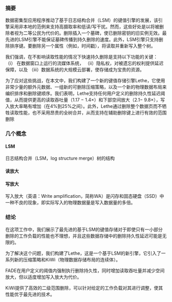 ### 摘要
数据密集型应用程序推动了基于日志结构合并（LSM）的键值引擎的发展，该引擎采用非本地的范例来支持高摄取率和低读/写干扰。然而，这些好处是以将被删除者视为二等公民为代价的。删除插入一个墓碑，使已删除密钥的旧实例无效。最先进的LSM引擎不能保证墓碑传播到持久删除的速度。此外，LSM引擎只支持删除排序键。要删除另一个属性（例如，时间戳），将读取并重新写入整个树。

我们强调，在不影响读取性能的情况下快速持久删除是支持以下功能的关键：
（i） 在数据窗口上运行的流媒体系统，
（ii）隐私权，对被遗忘的权利提供延迟保障，以及
（iii）数据系统的大规模云部署，使存储成为宝贵的资源。

为了应对这些挑战，在本文中，我们构建了一个新的键值存储引擎Lethe，它使用非常少量的额外元数据、一组新的可删除压缩策略，以及一个新的物理数据布局来编织排序和删除键顺序。我们表明，Lethe支持任何用户定义的删除持久性延迟阈值，从而提供更高的读取吞吐量（1.17 − 1.4×）和下部空间放大（2.1− 9.8×），写入放大率略有增加（在4%到25%之间）。此外，Lethe通过删除整个数据页而不牺牲读取性能，也不采用昂贵的全树合并，从而支持在辅助删除键上进行有效的范围删除


### 几个概念

#### LSM
日志结构合并（LSM，log structure merge）树的结构

#### 读放大


#### 写放大
写入放大（英语：Write amplification，简称WA）是闪存和固态硬盘（SSD）中一种不良的现象，即实际写入的物理数据量是写入数据量的多倍。

### 结论
在这项工作中，我们展示了最先进的基于LSM的键值存储对于即使只有一小部分删除的工作负载的性能也不理想，并且这些数据存储中的删除持久性延迟可能是无限的。

为了解决这个问题，我们构建了Lethe，这是一个基于LSM的新引擎，它引入了一系列新的压缩策略和KiWi（物理数据存储布局的连续体）。

FADE在用户定义的阈值内强制执行删除持久性，同时增加读取吞吐量并减少空间放大，但以适度增加写入放大为代价。

KiWi提供了高效的二级范围删除，可以针对给定的工作负载对其进行调整，使其性能优于最先进的技术。